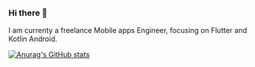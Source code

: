 ### Hi there 👋

I am currenty a freelance Mobile apps Engineer, focusing on Flutter and Kotlin Android.


[![Anurag's GitHub stats](https://github-readme-stats.vercel.app/api?username=ha-yi)](https://github.com/anuraghazra/github-readme-stats)

<!--
**ha-yi/ha-yi** is a ✨ _special_ ✨ repository because its `README.md` (this file) appears on your GitHub profile.

Here are some ideas to get you started:

- 🔭 I’m currently working on ...
- 🌱 I’m currently learning ...
- 👯 I’m looking to collaborate on ...
- 🤔 I’m looking for help with ...
- 💬 Ask me about ...
- 📫 How to reach me: ...
- 😄 Pronouns: ...
- ⚡ Fun fact: ...
-->
